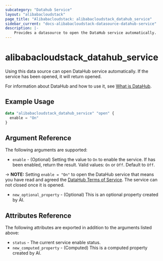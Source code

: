 ```yaml
---
subcategory: "Datahub Service"
layout: "alibabacloudstack"
page_title: "Alibabacloudstack: alibabacloudstack_datahub_service"
sidebar_current: "docs-alibabacloudstack-datasource-datahub-service"
description: |-
    Provides a datasource to open the DataHub service automatically.
---
```


# alibabacloudstack_datahub_service

Using this data source can open DataHub service automatically. If the service has been opened, it will return opened.

For information about DataHub and how to use it, see [What is DataHub](https://help.aliyun.com/product/53345.html).



## Example Usage

```terraform
data "alibabacloudstack_datahub_service" "open" {
  enable = "On"
}
```

## Argument Reference

The following arguments are supported:

* `enable` - (Optional) Setting the value to `On` to enable the service. If has been enabled, return the result. Valid values: `On` or `Off`. Default to `Off`.

-> **NOTE:** Setting `enable = "On"` to open the DataHub service that means you have read and agreed the [DataHub Terms of Service](https://help.aliyun.com/document_detail/158927.html). The service can not closed once it is opened.
* `new_optional_property` - (Optional) This is an optional property created by AI. 

## Attributes Reference

The following attributes are exported in addition to the arguments listed above:

* `status` - The current service enable status.
* `new_computed_property` - (Computed) This is a computed property created by AI. 